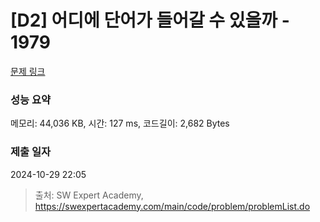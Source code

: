 # [D2] 어디에 단어가 들어갈 수 있을까 - 1979 

[문제 링크](https://swexpertacademy.com/main/code/problem/problemDetail.do?contestProbId=AV5PuPq6AaQDFAUq) 

### 성능 요약

메모리: 44,036 KB, 시간: 127 ms, 코드길이: 2,682 Bytes

### 제출 일자

2024-10-29 22:05



> 출처: SW Expert Academy, https://swexpertacademy.com/main/code/problem/problemList.do